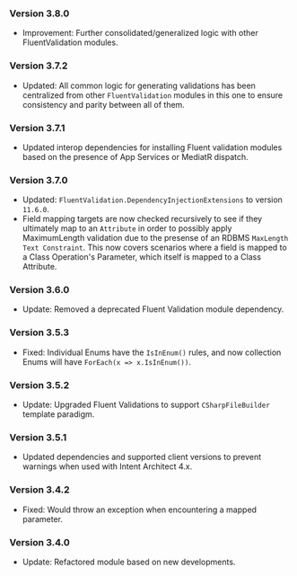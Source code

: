 ### Version 3.8.0

- Improvement: Further consolidated/generalized logic with other FluentValidation modules.

### Version 3.7.2

- Updated: All common logic for generating validations has been centralized from other `FluentValidation` modules in this one to ensure consistency and parity between all of them.

### Version 3.7.1

- Updated interop dependencies for installing Fluent validation modules based on the presence of App Services or MediatR dispatch.

### Version 3.7.0

- Updated: `FluentValidation.DependencyInjectionExtensions` to version `11.6.0`.
- Field mapping targets are now checked recursively to see if they ultimately map to an `Attribute` in order to possibly apply MaximumLength validation due to the presense of an RDBMS `MaxLength` `Text Constraint`. This now covers scenarios where a field is mapped to a Class Operation's Parameter, which itself is mapped to a Class Attribute.

### Version 3.6.0

- Update: Removed a deprecated Fluent Validation module dependency. 

### Version 3.5.3

- Fixed: Individual Enums have the `IsInEnum()` rules, and now collection Enums will have `ForEach(x => x.IsInEnum())`.

### Version 3.5.2

- Update: Upgraded Fluent Validations to support `CSharpFileBuilder` template paradigm.

### Version 3.5.1

- Updated dependencies and supported client versions to prevent warnings when used with Intent Architect 4.x.

### Version 3.4.2

- Fixed: Would throw an exception when encountering a mapped parameter.

### Version 3.4.0

- Update: Refactored module based on new developments.